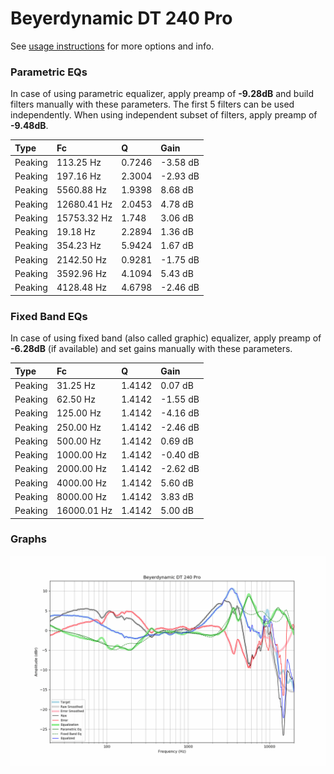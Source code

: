 # Beyerdynamic DT 240 Pro
See [usage instructions](https://github.com/jaakkopasanen/AutoEq#usage) for more options and info.

### Parametric EQs
In case of using parametric equalizer, apply preamp of **-9.28dB** and build filters manually
with these parameters. The first 5 filters can be used independently.
When using independent subset of filters, apply preamp of **-9.48dB**.

| Type    | Fc          |      Q | Gain     |
|:--------|:------------|:-------|:---------|
| Peaking | 113.25 Hz   | 0.7246 | -3.58 dB |
| Peaking | 197.16 Hz   | 2.3004 | -2.93 dB |
| Peaking | 5560.88 Hz  | 1.9398 | 8.68 dB  |
| Peaking | 12680.41 Hz | 2.0453 | 4.78 dB  |
| Peaking | 15753.32 Hz | 1.748  | 3.06 dB  |
| Peaking | 19.18 Hz    | 2.2894 | 1.36 dB  |
| Peaking | 354.23 Hz   | 5.9424 | 1.67 dB  |
| Peaking | 2142.50 Hz  | 0.9281 | -1.75 dB |
| Peaking | 3592.96 Hz  | 4.1094 | 5.43 dB  |
| Peaking | 4128.48 Hz  | 4.6798 | -2.46 dB |

### Fixed Band EQs
In case of using fixed band (also called graphic) equalizer, apply preamp of **-6.28dB**
(if available) and set gains manually with these parameters.

| Type    | Fc          |      Q | Gain     |
|:--------|:------------|:-------|:---------|
| Peaking | 31.25 Hz    | 1.4142 | 0.07 dB  |
| Peaking | 62.50 Hz    | 1.4142 | -1.55 dB |
| Peaking | 125.00 Hz   | 1.4142 | -4.16 dB |
| Peaking | 250.00 Hz   | 1.4142 | -2.46 dB |
| Peaking | 500.00 Hz   | 1.4142 | 0.69 dB  |
| Peaking | 1000.00 Hz  | 1.4142 | -0.40 dB |
| Peaking | 2000.00 Hz  | 1.4142 | -2.62 dB |
| Peaking | 4000.00 Hz  | 1.4142 | 5.60 dB  |
| Peaking | 8000.00 Hz  | 1.4142 | 3.83 dB  |
| Peaking | 16000.01 Hz | 1.4142 | 5.00 dB  |

### Graphs
![](./Beyerdynamic%20DT%20240%20Pro.png)